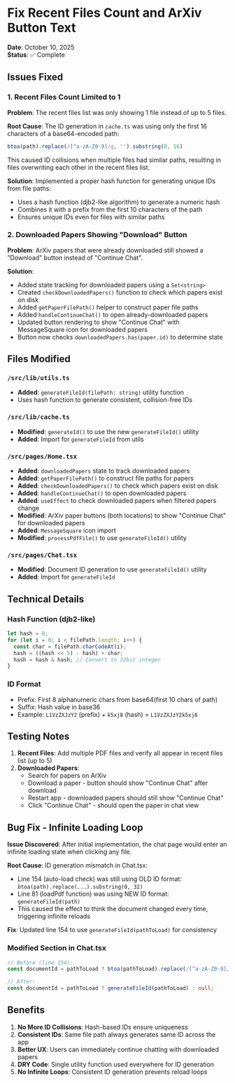 # Fix Recent Files Count and ArXiv Button Text

**Date**: October 10, 2025  
**Status**: ✅ Complete

## Issues Fixed

### 1. Recent Files Count Limited to 1
**Problem**: The recent files list was only showing 1 file instead of up to 5 files.

**Root Cause**: The ID generation in `cache.ts` was using only the first 16 characters of a base64-encoded path:
```typescript
btoa(path).replace(/[^a-zA-Z0-9]/g, '').substring(0, 16)
```

This caused ID collisions when multiple files had similar paths, resulting in files overwriting each other in the recent files list.

**Solution**: Implemented a proper hash function for generating unique IDs from file paths:
- Uses a hash function (djb2-like algorithm) to generate a numeric hash
- Combines it with a prefix from the first 10 characters of the path
- Ensures unique IDs even for files with similar paths

### 2. Downloaded Papers Showing "Download" Button
**Problem**: ArXiv papers that were already downloaded still showed a "Download" button instead of "Continue Chat".

**Solution**: 
- Added state tracking for downloaded papers using a `Set<string>`
- Created `checkDownloadedPapers()` function to check which papers exist on disk
- Added `getPaperFilePath()` helper to construct paper file paths
- Added `handleContinueChat()` to open already-downloaded papers
- Updated button rendering to show "Continue Chat" with MessageSquare icon for downloaded papers
- Button now checks `downloadedPapers.has(paper.id)` to determine state

## Files Modified

### `/src/lib/utils.ts`
- **Added**: `generateFileId(filePath: string)` utility function
- Uses hash function to generate consistent, collision-free IDs

### `/src/lib/cache.ts`
- **Modified**: `generateId()` to use the new `generateFileId()` utility
- **Added**: Import for `generateFileId` from utils

### `/src/pages/Home.tsx`
- **Added**: `downloadedPapers` state to track downloaded papers
- **Added**: `getPaperFilePath()` to construct file paths for papers
- **Added**: `checkDownloadedPapers()` to check which papers exist on disk
- **Added**: `handleContinueChat()` to open downloaded papers
- **Added**: `useEffect` to check downloaded papers when filtered papers change
- **Modified**: ArXiv paper buttons (both locations) to show "Continue Chat" for downloaded papers
- **Added**: `MessageSquare` icon import
- **Modified**: `processPdfFile()` to use `generateFileId()` utility

### `/src/pages/Chat.tsx`
- **Modified**: Document ID generation to use `generateFileId()` utility
- **Added**: Import for `generateFileId`

## Technical Details

### Hash Function (djb2-like)
```typescript
let hash = 0;
for (let i = 0; i < filePath.length; i++) {
  const char = filePath.charCodeAt(i);
  hash = ((hash << 5) - hash) + char;
  hash = hash & hash; // Convert to 32bit integer
}
```

### ID Format
- Prefix: First 8 alphanumeric chars from base64(first 10 chars of path)
- Suffix: Hash value in base36
- Example: `L1VzZXJzY2` (prefix) + `k5xj8` (hash) = `L1VzZXJzY2k5xj8`

## Testing Notes

1. **Recent Files**: Add multiple PDF files and verify all appear in recent files list (up to 5)
2. **Downloaded Papers**: 
   - Search for papers on ArXiv
   - Download a paper - button should show "Continue Chat" after download
   - Restart app - downloaded papers should still show "Continue Chat"
   - Click "Continue Chat" - should open the paper in chat view

## Bug Fix - Infinite Loading Loop

**Issue Discovered**: After initial implementation, the chat page would enter an infinite loading state when clicking any file.

**Root Cause**: ID generation mismatch in Chat.tsx:
- Line 154 (auto-load check) was still using OLD ID format: `btoa(path).replace(...).substring(0, 32)`
- Line 81 (loadPdf function) was using NEW ID format: `generateFileId(path)`
- This caused the effect to think the document changed every time, triggering infinite reloads

**Fix**: Updated line 154 to use `generateFileId(pathToLoad)` for consistency

### Modified Section in Chat.tsx
```typescript
// Before (line 154):
const documentId = pathToLoad ? btoa(pathToLoad).replace(/[^a-zA-Z0-9]/g, '').substring(0, 32) : null;

// After:
const documentId = pathToLoad ? generateFileId(pathToLoad) : null;
```

## Benefits

1. **No More ID Collisions**: Hash-based IDs ensure uniqueness
2. **Consistent IDs**: Same file path always generates same ID across the app
3. **Better UX**: Users can immediately continue chatting with downloaded papers
4. **DRY Code**: Single utility function used everywhere for ID generation
5. **No Infinite Loops**: Consistent ID generation prevents reload loops

